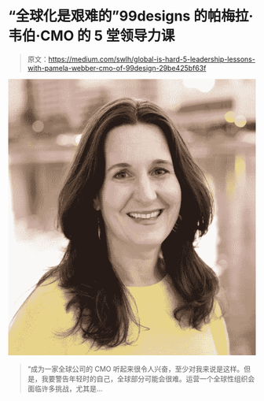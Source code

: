 # “全球化是艰难的”99designs 的帕梅拉·韦伯·CMO 的 5 堂领导力课

> 原文：<https://medium.com/swlh/global-is-hard-5-leadership-lessons-with-pamela-webber-cmo-of-99design-29be425bf63f>

![](img/f84354af79fde0d05bf69cc8e0a17676.png)

> “成为一家全球公司的 CMO 听起来很令人兴奋，至少对我来说是这样。但是，我要警告年轻时的自己，全球部分可能会很难。运营一个全球性组织会面临许多挑战，尤其是…